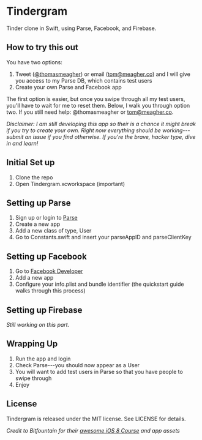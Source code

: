# Tindergram
Tinder clone in Swift, using Parse, Facebook, and Firebase.

## How to try this out
You have two options:

1. Tweet ([@thomasmeagher](https://twitter.com/thomasmeagher)) or email (tom@meagher.co) and I will give you access to my Parse DB, which contains test users
2. Create your own Parse and Facebook app

The first option is easier, but once you swipe through all my test users, you'll have to wait for me to reset them. Below, I walk you through option two. If you still need help: @thomasmeagher or tom@meagher.co.

*Disclaimer: I am still developing this app so their is a chance it might break if you try to create your own. Right now everything should be working---submit an issue if you find otherwise. If you're the brave, hacker type, dive in and learn!*

## Initial Set up
1. Clone the repo
2. Open Tindergram.xcworkspace (important)

## Setting up Parse
1. Sign up or login to [Parse](https://parse.com )
2. Create a new app
3. Add a new class of type, User
4. Go to Constants.swift and insert your parseAppID and parseClientKey

## Setting up Facebook
1. Go to [Facebook Developer](https://developers.facebook.com)
2. Add a new app
3. Configure your info.plist and bundle identifier (the quickstart guide walks through this process)

## Setting up Firebase
*Still working on this part.*

## Wrapping Up
1. Run the app and login
2. Check Parse---you should now appear as a User
3. You will want to add test users in Parse so that you have people to swipe through
4. Enjoy

## License
Tindergram is released under the MIT license. See LICENSE for details.

*Credit to Bitfountain for their [awesome iOS 8 Course](http://bitfountain.io/courses/complete-ios8) and app assets*